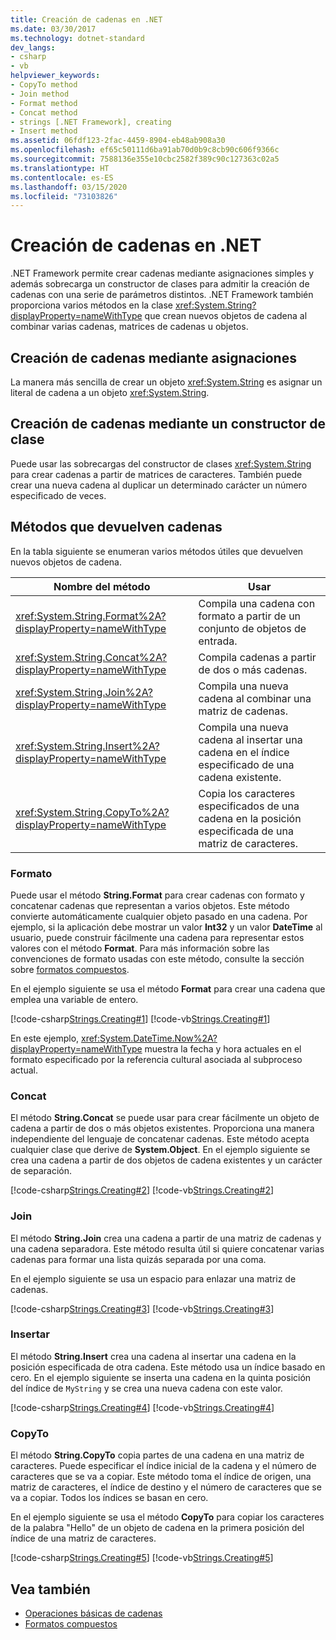 ```yaml
---
title: Creación de cadenas en .NET
ms.date: 03/30/2017
ms.technology: dotnet-standard
dev_langs:
- csharp
- vb
helpviewer_keywords:
- CopyTo method
- Join method
- Format method
- Concat method
- strings [.NET Framework], creating
- Insert method
ms.assetid: 06fdf123-2fac-4459-8904-eb48ab908a30
ms.openlocfilehash: ef65c50111d6ba91ab70d0b9c8cb90c606f9366c
ms.sourcegitcommit: 7588136e355e10cbc2582f389c90c127363c02a5
ms.translationtype: HT
ms.contentlocale: es-ES
ms.lasthandoff: 03/15/2020
ms.locfileid: "73103826"
---
```

# <a name="creating-new-strings-in-net"></a>Creación de cadenas en .NET
.NET Framework permite crear cadenas mediante asignaciones simples y además sobrecarga un constructor de clases para admitir la creación de cadenas con una serie de parámetros distintos. .NET Framework también proporciona varios métodos en la clase <xref:System.String?displayProperty=nameWithType> que crean nuevos objetos de cadena al combinar varias cadenas, matrices de cadenas u objetos.  
  
## <a name="creating-strings-using-assignment"></a>Creación de cadenas mediante asignaciones  
 La manera más sencilla de crear un objeto <xref:System.String> es asignar un literal de cadena a un objeto <xref:System.String>.  
  
## <a name="creating-strings-using-a-class-constructor"></a>Creación de cadenas mediante un constructor de clase  
 Puede usar las sobrecargas del constructor de clases <xref:System.String> para crear cadenas a partir de matrices de caracteres. También puede crear una nueva cadena al duplicar un determinado carácter un número especificado de veces.  
  
## <a name="methods-that-return-strings"></a>Métodos que devuelven cadenas  
 En la tabla siguiente se enumeran varios métodos útiles que devuelven nuevos objetos de cadena.  
  
|Nombre del método|Usar|  
|-----------------|---------|  
|<xref:System.String.Format%2A?displayProperty=nameWithType>|Compila una cadena con formato a partir de un conjunto de objetos de entrada.|  
|<xref:System.String.Concat%2A?displayProperty=nameWithType>|Compila cadenas a partir de dos o más cadenas.|  
|<xref:System.String.Join%2A?displayProperty=nameWithType>|Compila una nueva cadena al combinar una matriz de cadenas.|  
|<xref:System.String.Insert%2A?displayProperty=nameWithType>|Compila una nueva cadena al insertar una cadena en el índice especificado de una cadena existente.|  
|<xref:System.String.CopyTo%2A?displayProperty=nameWithType>|Copia los caracteres especificados de una cadena en la posición especificada de una matriz de caracteres.|  
  
### <a name="format"></a>Formato  
 Puede usar el método **String.Format** para crear cadenas con formato y concatenar cadenas que representan a varios objetos. Este método convierte automáticamente cualquier objeto pasado en una cadena. Por ejemplo, si la aplicación debe mostrar un valor **Int32** y un valor **DateTime** al usuario, puede construir fácilmente una cadena para representar estos valores con el método **Format**. Para más información sobre las convenciones de formato usadas con este método, consulte la sección sobre [formatos compuestos](../../../docs/standard/base-types/composite-formatting.md).  
  
 En el ejemplo siguiente se usa el método **Format** para crear una cadena que emplea una variable de entero.  
  
 [!code-csharp[Strings.Creating#1](../../../samples/snippets/csharp/VS_Snippets_CLR/Strings.Creating/cs/Example.cs#1)]
 [!code-vb[Strings.Creating#1](../../../samples/snippets/visualbasic/VS_Snippets_CLR/Strings.Creating/vb/Example.vb#1)]  
  
 En este ejemplo, <xref:System.DateTime.Now%2A?displayProperty=nameWithType> muestra la fecha y hora actuales en el formato especificado por la referencia cultural asociada al subproceso actual.  
  
### <a name="concat"></a>Concat  
 El método **String.Concat** se puede usar para crear fácilmente un objeto de cadena a partir de dos o más objetos existentes. Proporciona una manera independiente del lenguaje de concatenar cadenas. Este método acepta cualquier clase que derive de **System.Object**. En el ejemplo siguiente se crea una cadena a partir de dos objetos de cadena existentes y un carácter de separación.  
  
 [!code-csharp[Strings.Creating#2](../../../samples/snippets/csharp/VS_Snippets_CLR/Strings.Creating/cs/Example.cs#2)]
 [!code-vb[Strings.Creating#2](../../../samples/snippets/visualbasic/VS_Snippets_CLR/Strings.Creating/vb/Example.vb#2)]  
  
### <a name="join"></a>Join  
 El método **String.Join** crea una cadena a partir de una matriz de cadenas y una cadena separadora. Este método resulta útil si quiere concatenar varias cadenas para formar una lista quizás separada por una coma.  
  
 En el ejemplo siguiente se usa un espacio para enlazar una matriz de cadenas.  
  
 [!code-csharp[Strings.Creating#3](../../../samples/snippets/csharp/VS_Snippets_CLR/Strings.Creating/cs/Example.cs#3)]
 [!code-vb[Strings.Creating#3](../../../samples/snippets/visualbasic/VS_Snippets_CLR/Strings.Creating/vb/Example.vb#3)]  
  
### <a name="insert"></a>Insertar  
 El método **String.Insert** crea una cadena al insertar una cadena en la posición especificada de otra cadena. Este método usa un índice basado en cero. En el ejemplo siguiente se inserta una cadena en la quinta posición del índice de `MyString` y se crea una nueva cadena con este valor.  
  
 [!code-csharp[Strings.Creating#4](../../../samples/snippets/csharp/VS_Snippets_CLR/Strings.Creating/cs/Example.cs#4)]
 [!code-vb[Strings.Creating#4](../../../samples/snippets/visualbasic/VS_Snippets_CLR/Strings.Creating/vb/Example.vb#4)]  
  
### <a name="copyto"></a>CopyTo  
 El método **String.CopyTo** copia partes de una cadena en una matriz de caracteres. Puede especificar el índice inicial de la cadena y el número de caracteres que se va a copiar. Este método toma el índice de origen, una matriz de caracteres, el índice de destino y el número de caracteres que se va a copiar. Todos los índices se basan en cero.  
  
 En el ejemplo siguiente se usa el método **CopyTo** para copiar los caracteres de la palabra "Hello" de un objeto de cadena en la primera posición del índice de una matriz de caracteres.  
  
 [!code-csharp[Strings.Creating#5](../../../samples/snippets/csharp/VS_Snippets_CLR/Strings.Creating/cs/Example.cs#5)]
 [!code-vb[Strings.Creating#5](../../../samples/snippets/visualbasic/VS_Snippets_CLR/Strings.Creating/vb/Example.vb#5)]  
  
## <a name="see-also"></a>Vea también

- [Operaciones básicas de cadenas](../../../docs/standard/base-types/basic-string-operations.md)
- [Formatos compuestos](../../../docs/standard/base-types/composite-formatting.md)
